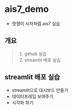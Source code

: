 # ais7_demo

* 멋쟁이 사자처럼 ais7 실습

## 개요
> 1. github 실습
> 2. streamlit 배포 실습



## streamlit 배포 실습
* streamlit으로 대시보드 만들기
* 데이터프레임 보여주기
* 시각화 하기
